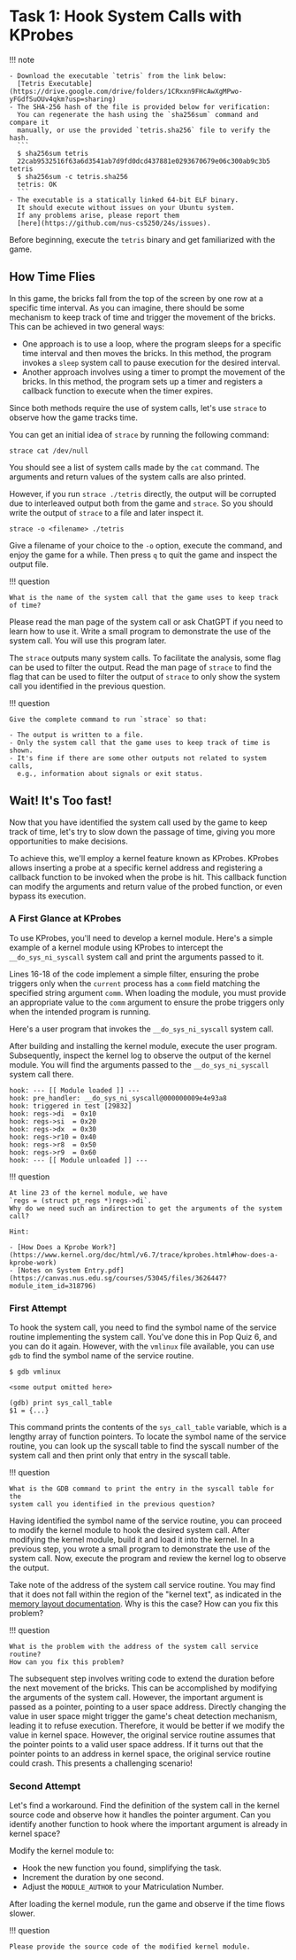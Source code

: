 # Task 1: Hook System Calls with KProbes

!!! note

    - Download the executable `tetris` from the link below:
      [Tetris Executable](https://drive.google.com/drive/folders/1CRxxn9FHcAwXgMPwo-yFGdfSuOUv4qkm?usp=sharing)
    - The SHA-256 hash of the file is provided below for verification:
      You can regenerate the hash using the `sha256sum` command and compare it
      manually, or use the provided `tetris.sha256` file to verify the hash.
      ```
      $ sha256sum tetris
      22cab9532516f63a6d3541ab7d9fd0dcd437881e0293670679e06c300ab9c3b5  tetris
      $ sha256sum -c tetris.sha256
      tetris: OK
      ```
    - The executable is a statically linked 64-bit ELF binary.
      It should execute without issues on your Ubuntu system.
      If any problems arise, please report them
      [here](https://github.com/nus-cs5250/24s/issues).

Before beginning, execute the `tetris` binary and get familiarized with the
game.

## How Time Flies

In this game, the bricks fall from the top of the screen by one row at a
specific time interval. As you can imagine, there should be some mechanism to
keep track of time and trigger the movement of the bricks. This can be achieved
in two general ways:

- One approach is to use a loop, where the program sleeps for a specific time
  interval and then moves the bricks. In this method, the program invokes a
  `sleep` system call to pause execution for the desired interval.
- Another approach involves using a timer to prompt the movement of the bricks.
  In this method, the program sets up a timer and registers a callback function
  to execute when the timer expires.

Since both methods require the use of system calls, let's use `strace` to
observe how the game tracks time.

You can get an initial idea of `strace` by running the following command:

```
strace cat /dev/null
```

You should see a list of system calls made by the `cat` command. The arguments
and return values of the system calls are also printed.

However, if you run `strace ./tetris` directly, the output will be corrupted due
to interleaved output both from the game and `strace`. So you should write the
output of `strace` to a file and later inspect it.

```
strace -o <filename> ./tetris
```

Give a filename of your choice to the `-o` option, execute the command, and
enjoy the game for a while. Then press `q` to quit the game and inspect the
output file.

!!! question

    What is the name of the system call that the game uses to keep track of time?

Please read the man page of the system call or ask ChatGPT if you need to learn
how to use it. Write a small program to demonstrate the use of the system call.
You will use this program later.

The `strace` outputs many system calls. To facilitate the analysis, some flag
can be used to filter the output. Read the man page of `strace` to find the flag
that can be used to filter the output of `strace` to only show the system call
you identified in the previous question.

!!! question

    Give the complete command to run `strace` so that:

    - The output is written to a file.
    - Only the system call that the game uses to keep track of time is shown.
    - It's fine if there are some other outputs not related to system calls,
      e.g., information about signals or exit status.

## Wait! It's Too fast!

Now that you have identified the system call used by the game to keep track of
time, let's try to slow down the passage of time, giving you more opportunities
to make decisions.

To achieve this, we'll employ a kernel feature known as KProbes. KProbes allows
inserting a probe at a specific kernel address and registering a callback
function to be invoked when the probe is hit. This callback function can modify
the arguments and return value of the probed function, or even bypass its
execution.

### A First Glance at KProbes

To use KProbes, you'll need to develop a kernel module. Here's a simple example
of a kernel module using KProbes to intercept the `__do_sys_ni_syscall` system
call and print the arguments passed to it.

<script src="https://gist.github.com/shen-jiamin/62e554df61510efe7095ad8335e1346b.js?file=hook.c"></script>

Lines 16-18 of the code implement a simple filter, ensuring the probe triggers
only when the `current` process has a `comm` field matching the specified string
argument `comm`. When loading the module, you must provide an appropriate value
to the `comm` argument to ensure the probe triggers only when the intended
program is running.

Here's a user program that invokes the `__do_sys_ni_syscall` system call.

<script src="https://gist.github.com/shen-jiamin/62e554df61510efe7095ad8335e1346b.js?file=test.c"></script>

After building and installing the kernel module, execute the user program.
Subsequently, inspect the kernel log to observe the output of the kernel module.
You will find the arguments passed to the `__do_sys_ni_syscall` system call
there.

```
hook: --- [[ Module loaded ]] ---
hook: pre_handler: __do_sys_ni_syscall@000000009e4e93a8
hook: triggered in test [29832]
hook: regs->di  = 0x10
hook: regs->si  = 0x20
hook: regs->dx  = 0x30
hook: regs->r10 = 0x40
hook: regs->r8  = 0x50
hook: regs->r9  = 0x60
hook: --- [[ Module unloaded ]] ---
```

!!! question

    At line 23 of the kernel module, we have
    `regs = (struct pt_regs *)regs->di`.
    Why do we need such an indirection to get the arguments of the system call?

    Hint:

    - [How Does a Kprobe Work?](https://www.kernel.org/doc/html/v6.7/trace/kprobes.html#how-does-a-kprobe-work)
    - [Notes on System Entry.pdf](https://canvas.nus.edu.sg/courses/53045/files/3626447?module_item_id=318796)

### First Attempt

To hook the system call, you need to find the symbol name of the service routine
implementing the system call. You've done this in Pop Quiz 6, and you can do it
again. However, with the `vmlinux` file available, you can use `gdb` to find the
symbol name of the service routine.

```console
$ gdb vmlinux

<some output omitted here>

(gdb) print sys_call_table
$1 = {...}
```

This command prints the contents of the `sys_call_table` variable, which is a
lengthy array of function pointers. To locate the symbol name of the service
routine, you can look up the syscall table to find the syscall number of the
system call and then print only that entry in the syscall table.

!!! question

    What is the GDB command to print the entry in the syscall table for the
    system call you identified in the previous question?

Having identified the symbol name of the service routine, you can proceed to
modify the kernel module to hook the desired system call. After modifying the
kernel module, build it and load it into the kernel. In a previous step, you
wrote a small program to demonstrate the use of the system call. Now, execute
the program and review the kernel log to observe the output.

Take note of the address of the system call service routine. You may find that
it does not fall within the region of the "kernel text", as indicated in the
[memory layout
documentation](https://www.kernel.org/doc/html/v6.7/arch/x86/x86_64/mm.html).
Why is this the case? How can you fix this problem?

!!! question

    What is the problem with the address of the system call service routine?
    How can you fix this problem?

The subsequent step involves writing code to extend the duration before the next
movement of the bricks. This can be accomplished by modifying the arguments of
the system call. However, the important argument is passed as a pointer,
pointing to a user space address. Directly changing the value in user space
might trigger the game's cheat detection mechanism, leading it to refuse
execution. Therefore, it would be better if we modify the value in kernel space.
However, the original service routine assumes that the pointer points to a valid
user space address. If it turns out that the pointer points to an address in
kernel space, the original service routine could crash. This presents a
challenging scenario!

### Second Attempt

Let's find a workaround. Find the definition of the system call in the kernel
source code and observe how it handles the pointer argument. Can you identify
another function to hook where the important argument is already in kernel
space?

Modify the kernel module to:

- Hook the new function you found, simplifying the task.
- Increment the duration by one second.
- Adjust the `MODULE_AUTHOR` to your Matriculation Number.

After loading the kernel module, run the game and observe if the time flows slower.

!!! question

    Please provide the source code of the modified kernel module.

